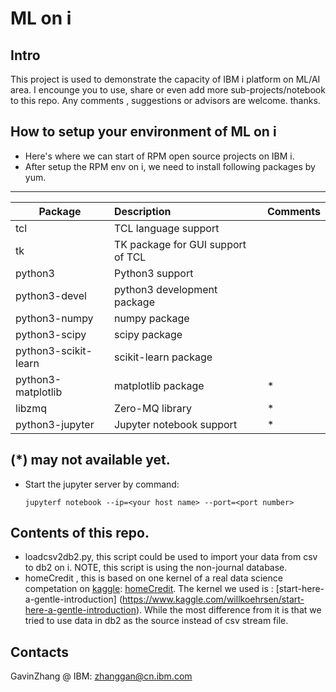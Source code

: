 # ML on i
## Intro
  This project is used to demonstrate the capacity of IBM i platform on ML/AI area. I encounge you to use, share or even add more sub-projects/notebook to this repo.  Any comments , suggestions or advisors are welcome. thanks.

## How to setup your environment of ML on i
+ Here's where we can start of RPM open source projects on IBM i. 
+ After setup the RPM env on i, we need to install following packages by yum.
---
Package|Description|Comments
--|:--|:--
tcl|TCL language support|
tk|TK package for GUI support of TCL|
python3|Python3 support|
python3-devel|python3 development package|
python3-numpy|numpy package  |
python3-scipy|scipy package|
python3-scikit-learn|scikit-learn package|
python3-matplotlib|matplotlib package|*
libzmq|Zero-MQ library|*
python3-jupyter|Jupyter notebook support|*

 (*) may not available yet.
---
+ Start the jupyter server by command:

  `jupyterf notebook --ip=<your host name> --port=<port number>`

## Contents of this repo.
- loadcsv2db2.py, this script could be used to import your data from csv to db2 on i. NOTE, this script is using the non-journal database.
- homeCredit , this is based on one kernel of a real data science competation on [kaggle](https://www.kaggle.com/): [homeCredit]( https://www.kaggle.com/c/home-credit-default-risk). The kernel we used is : [start-here-a-gentle-introduction] (https://www.kaggle.com/willkoehrsen/start-here-a-gentle-introduction). While the most difference from it is that we tried to use data in db2 as the source instead of csv stream file.

## Contacts
   GavinZhang @ IBM: zhanggan@cn.ibm.com
   
